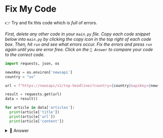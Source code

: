 # Fix My Code

👉 Try and fix this code which is *full* of errors.

*First, delete any other code in your `main.py` file. Copy each code snippet below into `main.py` by clicking the copy icon in the top right of each code box. Then, hit `run` and see what errors occur. Fix the errors and press `run` again until you are error free. Click on the `👀 Answer` to compare your code to the correct code.*

```python
import requests, json, os

newsKey = os.environ['newsapi']
country = "us"

url = f"https://newsapi/v2/top-headlines?country={country}&apiKey={newsKey}"

result = requests.get(url)
data = result()

for article in data['articles']:
  print(article['title'])
  print(article['url'])
  print(article['content'])
```
<details> <summary> 👀 Answer </summary>

```python
import requests, json, os

newsKey = os.environ['newsapi']
country = "us"

url = f"https://newsapi.org/v2/top-headlines?country={country}&apiKey={newsKey}" # Typo in the URL

result = requests.get(url)
data = result.json()# Didn't format the data as json

for article in data['articles']:
  print(article['title'])
  print(article['url'])
  print(article['content'])
```
</details>